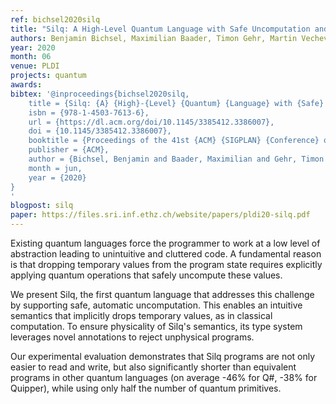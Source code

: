 ```yaml
---
ref: bichsel2020silq
title: "Silq: A High-Level Quantum Language with Safe Uncomputation and Intuitive Semantics"
authors: Benjamin Bichsel, Maximilian Baader, Timon Gehr, Martin Vechev
year: 2020
month: 06
venue: PLDI
projects: quantum
awards:
bibtex: '@inproceedings{bichsel2020silq,
	title = {Silq: {A} {High}-{Level} {Quantum} {Language} with {Safe} {Uncomputation} and {Intuitive} {Semantics}},
	isbn = {978-1-4503-7613-6},
	url = {https://dl.acm.org/doi/10.1145/3385412.3386007},
	doi = {10.1145/3385412.3386007},
	booktitle = {Proceedings of the 41st {ACM} {SIGPLAN} {Conference} on {Programming} {Language} {Design} and {Implementation}},
	publisher = {ACM},
	author = {Bichsel, Benjamin and Baader, Maximilian and Gehr, Timon and Vechev, Martin},
	month = jun,
	year = {2020}
}
'
blogpost: silq
paper: https://files.sri.inf.ethz.ch/website/papers/pldi20-silq.pdf
---
```


Existing quantum languages force the programmer to work at a low level of abstraction leading to unintuitive and cluttered code. A fundamental reason is that dropping temporary values from the program state requires explicitly applying quantum operations that safely uncompute these values.

We present Silq, the first quantum language that addresses this challenge by supporting safe, automatic uncomputation. This enables an intuitive semantics that implicitly drops temporary values, as in classical computation. To ensure physicality of Silq's semantics, its type system leverages novel annotations to reject unphysical programs.

Our experimental evaluation demonstrates that Silq programs are not only easier to read and write, but also significantly shorter than equivalent programs in other quantum languages (on average -46% for Q#, -38% for Quipper), while using only half the number of quantum primitives.
